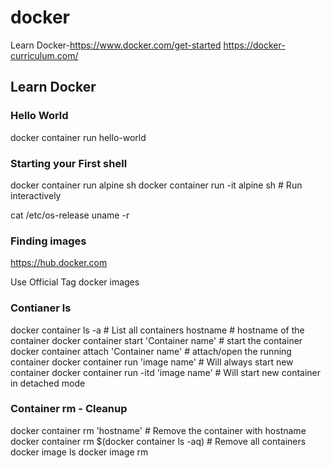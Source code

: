 # docker
Learn Docker-https://www.docker.com/get-started
https://docker-curriculum.com/

## Learn Docker

### Hello World
docker container run hello-world

### Starting your First shell

docker container run alpine sh
docker container run -it alpine sh    # Run interactively

cat /etc/os-release
uname -r

### Finding images

https://hub.docker.com

Use Official Tag docker images

### Contianer ls

docker container ls -a # List all containers
hostname # hostname of the container
docker container start 'Container name' # start the container
docker container attach 'Container name' # attach/open the running container
docker container run 'image name' # Will always start new container
docker container run -itd 'image name' # Will start new container in detached mode

### Container rm - Cleanup

docker container rm 'hostname'  # Remove the container with hostname
docker container rm $(docker container ls -aq) # Remove all containers
docker image ls
docker image rm 


